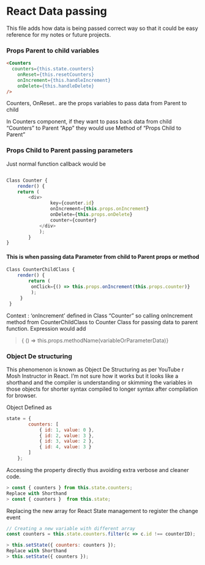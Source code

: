 # React Data passing 
This file adds how data is being passed correct way so that it could be easy reference for my notes or future projects.

### Props Parent to child variables


```html
<Counters
  counters={this.state.counters}
	onReset={this.resetCounters}
	onIncrement={this.handleIncrement}
	onDelete={this.handleDelete}
/>
```

Counters, OnReset.. are the props variables to pass data from Parent to child

In Counters component, if they want to pass back data from child “Counters” to Parent “App”
they would use Method of “Props Child to Parent”






### Props Child to Parent passing parameters

Just normal function callback would be 
```javascript

Class Counter {
	render() {
    return ( 
	    <div>
				key={counter.id}
				onIncrement={this.props.onIncrement}
				onDelete={this.props.onDelete}
				counter={counter}
			</div>
			);
		}
}

```

#### This is when passing data Parameter from child to Parent props or method
   
```javascript        
Class CounterChildClass {
	render() {
		return ( 
		 onClick={() => this.props.onIncrement(this.props.counter)}
		 );
	 }
 }
```

Context : ‘onIncrement’ defined in Class “Counter” so calling onIncrement method from CounterChildClass to Counter Class for passing data to parent function. 
Expression would add 
> { () => this.props.methodName(variableOrParameterData)}


### Object De structuring

This phenomenon is known as Object De Structuring as per YouTube r Mosh Instructor in React. I’m not sure how it works but it looks like a shorthand and the compiler is understanding or skimming the variables in those objects for shorter syntax compiled to longer syntax after compilation for browser.

Object Defined as 

```javascript
state = {
        counters: [
            { id: 1, value: 0 },
            { id: 2, value: 3 },
            { id: 3, value: 2 },
            { id: 4, value: 3 }
        ]
    };


```


Accessing the property directly thus avoiding extra verbose and cleaner code.

```javascript
> const { counters } from this.state.counters; 
Replace with Shorthand
> const { counters }  from this.state;
```

Replacing the new array for React State management to register the change event

```javascript
// Creating a new variable with different array
const counters = this.state.counters.filter(c => c.id !== counterID);

> this.setState({ counters: counters });
Replace with Shorthand
> this.setState({ counters });
```

